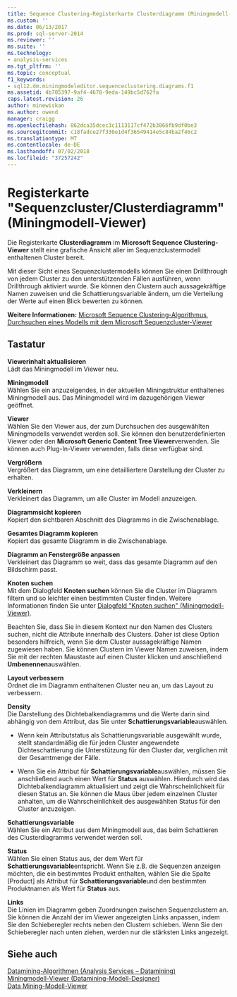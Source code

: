 ```yaml
---
title: Sequence Clustering-Registerkarte Clusterdiagramm (Miningmodell-Viewer | Microsoft-Dokumentation
ms.custom: ''
ms.date: 06/13/2017
ms.prod: sql-server-2014
ms.reviewer: ''
ms.suite: ''
ms.technology:
- analysis-services
ms.tgt_pltfrm: ''
ms.topic: conceptual
f1_keywords:
- sql12.dm.miningmodeleditor.sequenceclustering.diagrams.f1
ms.assetid: 4b705397-9af4-4678-9eda-149bc5d762fa
caps.latest.revision: 26
author: minewiskan
ms.author: owend
manager: craigg
ms.openlocfilehash: 862dca35dcec3c1113117cf472b3866fb9df0be3
ms.sourcegitcommit: c18fadce27f330e1d4f36549414e5c84ba2f46c2
ms.translationtype: MT
ms.contentlocale: de-DE
ms.lasthandoff: 07/02/2018
ms.locfileid: "37257242"
---
```

# <a name="sequence-clustering-cluster-diagram-tab-mining-model-viewer"></a>Registerkarte "Sequenzcluster/Clusterdiagramm" (Miningmodell-Viewer)
  Die Registerkarte **Clusterdiagramm** im **Microsoft Sequence Clustering-Viewer** stellt eine grafische Ansicht aller im Sequenzclustermodell enthaltenen Cluster bereit.  
  
 Mit dieser Sicht eines Sequenzclustermodells können Sie einen Drillthrough von jedem Cluster zu den unterstützenden Fällen ausführen, wenn Drillthrough aktiviert wurde. Sie können den Clustern auch aussagekräftige Namen zuweisen und die Schattierungsvariable ändern, um die Verteilung der Werte auf einen Blick bewerten zu können.  
  
 **Weitere Informationen:** [Microsoft Sequence Clustering-Algorithmus](data-mining/microsoft-sequence-clustering-algorithm.md), [Durchsuchen eines Modells mit dem Microsoft Sequenzcluster-Viewer](data-mining/browse-a-model-using-the-microsoft-sequence-cluster-viewer.md)  
  
## <a name="options"></a>Tastatur  
 **Viewerinhalt aktualisieren**  
 Lädt das Miningmodell im Viewer neu.  
  
 **Miningmodell**  
 Wählen Sie ein anzuzeigendes, in der aktuellen Miningstruktur enthaltenes Miningmodell aus. Das Miningmodell wird im dazugehörigen Viewer geöffnet.  
  
 **Viewer**  
 Wählen Sie den Viewer aus, der zum Durchsuchen des ausgewählten Miningmodells verwendet werden soll. Sie können den benutzerdefinierten Viewer oder den **Microsoft Generic Content Tree Viewer**verwenden. Sie können auch Plug-In-Viewer verwenden, falls diese verfügbar sind.  
  
 **Vergrößern**  
 Vergrößert das Diagramm, um eine detailliertere Darstellung der Cluster zu erhalten.  
  
 **Verkleinern**  
 Verkleinert das Diagramm, um alle Cluster im Modell anzuzeigen.  
  
 **Diagrammsicht kopieren**  
 Kopiert den sichtbaren Abschnitt des Diagramms in die Zwischenablage.  
  
 **Gesamtes Diagramm kopieren**  
 Kopiert das gesamte Diagramm in die Zwischenablage.  
  
 **Diagramm an Fenstergröße anpassen**  
 Verkleinert das Diagramm so weit, dass das gesamte Diagramm auf den Bildschirm passt.  
  
 **Knoten suchen**  
 Mit dem Dialogfeld **Knoten suchen** können Sie die Cluster im Diagramm filtern und so leichter einen bestimmten Cluster finden. Weitere Informationen finden Sie unter [Dialogfeld "Knoten suchen" &#40;Miningmodell-Viewer&#41;](find-node-dialog-box-mining-model-viewer.md).  
  
 Beachten Sie, dass Sie in diesem Kontext nur den Namen des Clusters suchen, nicht die Attribute innerhalb des Clusters. Daher ist diese Option besonders hilfreich, wenn Sie dem Cluster aussagekräftige Namen zugewiesen haben. Sie können Clustern im Viewer Namen zuweisen, indem Sie mit der rechten Maustaste auf einen Cluster klicken und anschließend **Umbenennen**auswählen.  
  
 **Layout verbessern**  
 Ordnet die im Diagramm enthaltenen Cluster neu an, um das Layout zu verbessern.  
  
 **Density**  
 Die Darstellung des Dichtebalkendiagramms und die Werte darin sind abhängig von dem Attribut, das Sie unter **Schattierungsvariable**auswählen.  
  
-   Wenn kein Attributstatus als Schattierungsvariable ausgewählt wurde, stellt standardmäßig die für jeden Cluster angewendete Dichteschattierung die Unterstützung für den Cluster dar, verglichen mit der Gesamtmenge der Fälle.  
  
-   Wenn Sie ein Attribut für **Schattierungsvariable**auswählen, müssen Sie anschließend auch einen Wert für **Status** auswählen. Hierdurch wird das Dichtebalkendiagramm aktualisiert und zeigt die Wahrscheinlichkeit für diesen Status an. Sie können die Maus über jedem einzelnen Cluster anhalten, um die Wahrscheinlichkeit des ausgewählten Status für den Cluster anzuzeigen.  
  
 **Schattierungsvariable**  
 Wählen Sie ein Attribut aus dem Miningmodell aus, das beim Schattieren des Clusterdiagramms verwendet werden soll.  
  
 **Status**  
 Wählen Sie einen Status aus, der dem Wert für **Schattierungsvariable**entspricht. Wenn Sie z.B. die Sequenzen anzeigen möchten, die ein bestimmtes Produkt enthalten, wählen Sie die Spalte [Product] als Attribut für **Schattierungsvariable**und den bestimmten Produktnamen als Wert für **Status** aus.  
  
 **Links**  
 Die Linien im Diagramm geben Zuordnungen zwischen Sequenzclustern an. Sie können die Anzahl der im Viewer angezeigten Links anpassen, indem Sie den Schieberegler rechts neben den Clustern schieben. Wenn Sie den Schieberegler nach unten ziehen, werden nur die stärksten Links angezeigt.  
  
## <a name="see-also"></a>Siehe auch  
 [Datamining-Algorithmen &#40;Analysis Services – Datamining&#41;](data-mining/data-mining-algorithms-analysis-services-data-mining.md)   
 [Miningmodell-Viewer &#40;Datamining-Modell-Designer&#41;](mining-model-viewers-data-mining-model-designer.md)   
 [Data Mining-Modell-Viewer](data-mining/data-mining-model-viewers.md)  
  
  
